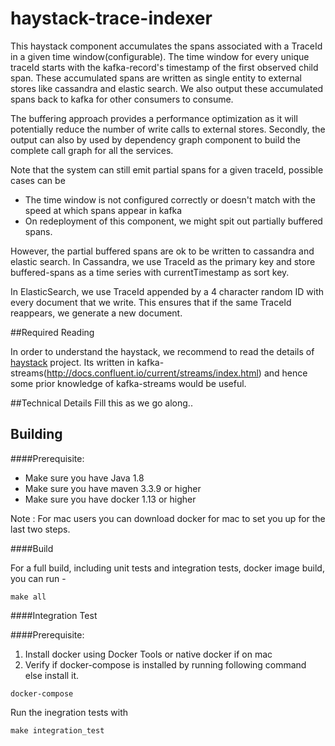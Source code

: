 # haystack-trace-indexer
This haystack component accumulates the spans associated with a TraceId in a given time window(configurable). 
The time window for every unique traceId starts with the kafka-record's timestamp of the first observed child span.
These accumulated spans are  written as single entity to external stores like cassandra and elastic search. We also output these
accumulated spans back to kafka for other consumers to consume.

The buffering approach provides a performance optimization as it will potentially reduce the number of write calls to external stores.
Secondly, the output can also by used by dependency graph component to build the complete call graph for all the services.

Note that the system can still emit partial spans for a given traceId, possible cases can be 
 * The time window is not configured correctly or doesn't match with the speed at which spans appear in kafka
 * On redeployment of this component, we might spit out partially buffered spans.
  
However, the partial buffered spans are ok to be written to cassandra and elastic search. In Cassandra, we use TraceId as the 
primary key and store buffered-spans as a time series with currentTimestamp as sort key.

In ElasticSearch, we use TraceId appended by a 4 character random ID with every document that we write. This ensures
that if the same TraceId reappears, we generate a new document.
 
##Required Reading
 
In order to understand the haystack, we recommend to read the details of [haystack](https://github.com/ExpediaDotCom/haystack) project. 
Its written in kafka-streams(http://docs.confluent.io/current/streams/index.html) and hence some prior knowledge of kafka-streams would be useful.
 

##Technical Details
Fill this as we go along..

## Building

####Prerequisite: 

* Make sure you have Java 1.8
* Make sure you have maven 3.3.9 or higher
* Make sure you have docker 1.13 or higher


Note : For mac users you can download docker for mac to set you up for the last two steps.

####Build

For a full build, including unit tests and integration tests, docker image build, you can run -
```
make all
```

####Integration Test

####Prerequisite:
1. Install docker using Docker Tools or native docker if on mac
2. Verify if docker-compose is installed by running following command else install it.
```
docker-compose

```

Run the inegration tests with
```
make integration_test

```